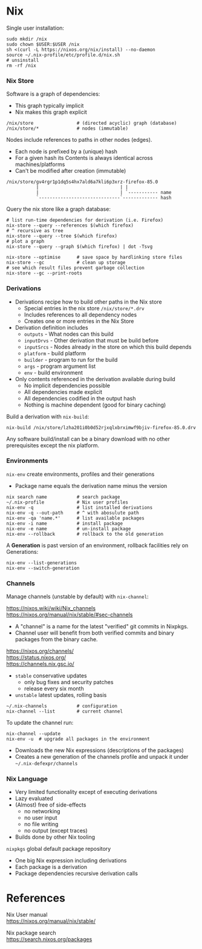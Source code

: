 # Nix 

Single user installation:

```shell
sudo mkdir /nix
sudo chown $USER:$USER /nix
sh <(curl -L https://nixos.org/nix/install) --no-daemon
source ~/.nix-profile/etc/profile.d/nix.sh
# unsinstall
rm -rf /nix
```

### Nix Store

Software is a graph of dependencies:

* This graph typically implicit
* Nix makes this graph explicit

```shell
/nix/store                # (directed acyclic) graph (database)
/nix/store/*              # nodes (immutable)
```

Nodes include references to paths in other nodes (edges).

* Each node is prefixed by a (unique) hash
* For a given hash its Contents is always identical across machines/platforms
* Can't be modified after creation (immutable)

```
/nix/store/gv4rgr1p1dq5s4hx7ald6a7kli6p3xrz-firefox-85.0
           |                              | |
           |                              | `----------- name
           `------------------------------`------------- hash
```

Query the nix store like a graph database:

```shell
# list run-time dependencies for derivation (i.e. Firefox)
nix-store --query --references $(which firefox)
# ^ recursive as tree
nix-store --query --tree $(which firefox)
# plot a graph
nix-store --query --graph $(which firefox) | dot -Tsvg
```

```shell
nix-store --optimise      # save space by hardlinking store files
nix-store --gc            # clean up storage
# see which result files prevent garbage collection
nix-store --gc --print-roots
```

### Derivations

* Derivations recipe how to build other paths in the Nix store
  - Special entries in the nix store `/nix/store/*.drv`
  - Includes references to all dependency nodes
  - Creates one or more entries in the Nix Store
* Derivation definition includes
  - `outputs` - What nodes can this build
  - `inputDrvs` - Other derivation that must be build before
  - `inputSrcs` - Nodes already in the store on which this build depends
  - `platform` - build platform
  - `builder` - program to run for the build
  - `args` - program argument list
  - `env` - build environment
* Only contents referenced in the derivation available during build
  - No implicit dependencies possible
  - All dependencies made explicit
  - All dependencies codified in the output hash
  - Nothing is machine dependent (good for binary caching)

Build a derivation with `nix-build`:

```shell
nix-build /nix/store/lzha201i0b0d52rjxqlxbrximwf9bjiv-firefox-85.0.drv
```

Any software build/install can be a binary download with no other prerequisites
except the nix platform.

### Environments

`nix-env` create environments, profiles and their generations

* Package name equals the derivation name minus the version

```shell
nix search name           # search package
~/.nix-profile            # Nix user profiles
nix-env -q                # list installed derivations
nix-env -q --out-path     # ^ with abosulute path
nix-env -qa 'name.*'      # list available packages
nix-env -i name           # install package
nix-env -e name           # un-install package
nix-env --rollback        # rollback to the old generation
```

A **Generation** is past version of an environment, rollback facilities rely on
Generations:

```shell
nix-env --list-generations
nix-env --switch-generation 
```

### Channels

Manage channels (unstable by default) with `nix-channel`:

<https://nixos.wiki/wiki/Nix_channels>  
<https://nixos.org/manual/nix/stable/#sec-channels>

* A "channel" is a name for the latest "verified" git commits in Nixpkgs.
* Channel user will benefit from both verified commits and binary packages from
  the binary cache.

<https://nixos.org/channels/>  
<https://status.nixos.org/>  
<https://channels.nix.gsc.io/>

* `stable` conservative updates
  - only bug fixes and security patches
  - release every six month
* `unstable` latest updates, rolling basis

```shell
~/.nix-channels           # configuration
nix-channel --list        # current channel
```

To update the channel run:

```shell
nix-channel --update
nix-env -u  # upgrade all packages in the environment
```

* Downloads the new Nix expressions (descriptions of the packages)
* Creates a new generation of the channels profile and unpack it under
  `~/.nix-defexpr/channels`

### Nix Language

* Very limited functionality except of executing derivations
* Lazy evaluated
* (Almost) free of side-effects
  - no networking
  - no user input
  - no file writing
  - no output (except traces)
* Builds done by other Nix tooling

`nixpkgs` global default package repository

* One big Nix expression including derivations
* Each package is a derivation
* Package dependencies recursive derivation calls

# References

Nix User manual  
<https://nixos.org/manual/nix/stable/>

Nix package search  
<https://search.nixos.org/packages>

